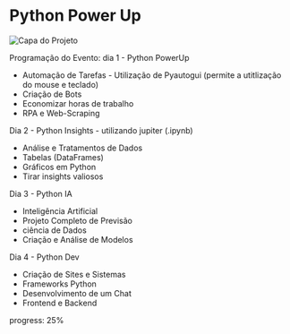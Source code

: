# Python Power Up

![Capa do Projeto](https://www.hashtagtreinamentos.com/wp-content/themes/hashtag/desenvolvimento_hashtag/assets/imgs/Global/logo-hashtag.webp)

Programação do Evento:
dia 1 - Python PowerUp
- Automação de Tarefas - Utilização de Pyautogui (permite a utitlização do mouse e teclado)
- Criação de Bots
- Economizar horas de trabalho
- RPA e Web-Scraping

Dia 2 - Python Insights - utilizando jupiter (.ipynb)
- Análise e Tratamentos de Dados
- Tabelas (DataFrames)
- Gráficos em Python
- Tirar insights valiosos

Dia 3 - Python IA
- Inteligência Artificial
- Projeto Completo de Previsão
- ciência de Dados
- Criação e Análise de Modelos

Dia 4 - Python Dev
- Criação de Sites e Sistemas
- Frameworks Python
- Desenvolvimento de um Chat
- Frontend e Backend

progress: 25%